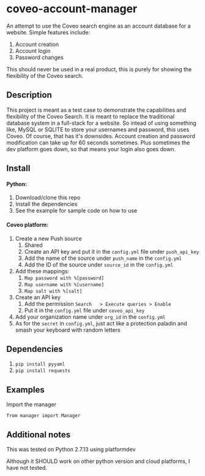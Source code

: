 # coveo-account-manager
An attempt to use the Coveo search engine as an account database for a website.
Simple features include:
 1. Account creation
 2. Account login
 3. Password changes

 This should never be used in a real product, this is purely for showing the flexibility of the Coveo search.

 ## Description
 This project is meant as a test case to demonstrate the capabilities and flexibility of the Coveo Search.
 It is meant to replace the traditional database system in a full-stack for a website.
 So intead of using something like, MySQL or SQLITE to store your usernames and password, this uses Coveo.
 Of course, that has it's downsides. Account creation and password modification can take up for 60 seconds sometimes.
 Plus sometimes the dev platform goes down, so that means your login also goes down.

 ## Install
 #### Python:
1. Download/clone this repo
2. Install the dependencies
3. See the example for sample code on how to use
 #### Coveo platform:
1. Create a new Push source
    1. Shared
    2. Create an API key and put it in the `config.yml` file under `push_api_key`
    3. Add the name of the source under `push_name` in the `config.yml`
    4. Add the ID of the source under `source_id` in the `config.yml`
2. Add these mappings:
    1. `Map password with %[password]`
    2. `Map username with %[username]`
    3. `Map salt with %[salt]`
3. Create an API key
    1. Add the permission `Search	> Execute queries > Enable`
    2. Put it in the `config.yml` file under `coveo_api_key`
4. Add your organization name under `org_id` in the `config.yml`
5. As for the `secret` in `config.yml`, just act like a protection paladin and smash your keyboard with random letters

 ## Dependencies
1. `pip install pyyaml`
2. `pip install requests`

 ## Examples
 Import the manager
 
```from manager import Manager```


 ## Additional notes
 This was tested on Python 2.7.13 using platformdev
 
 Although it SHOULD work on other python version and cloud platforms, I have not tested.
